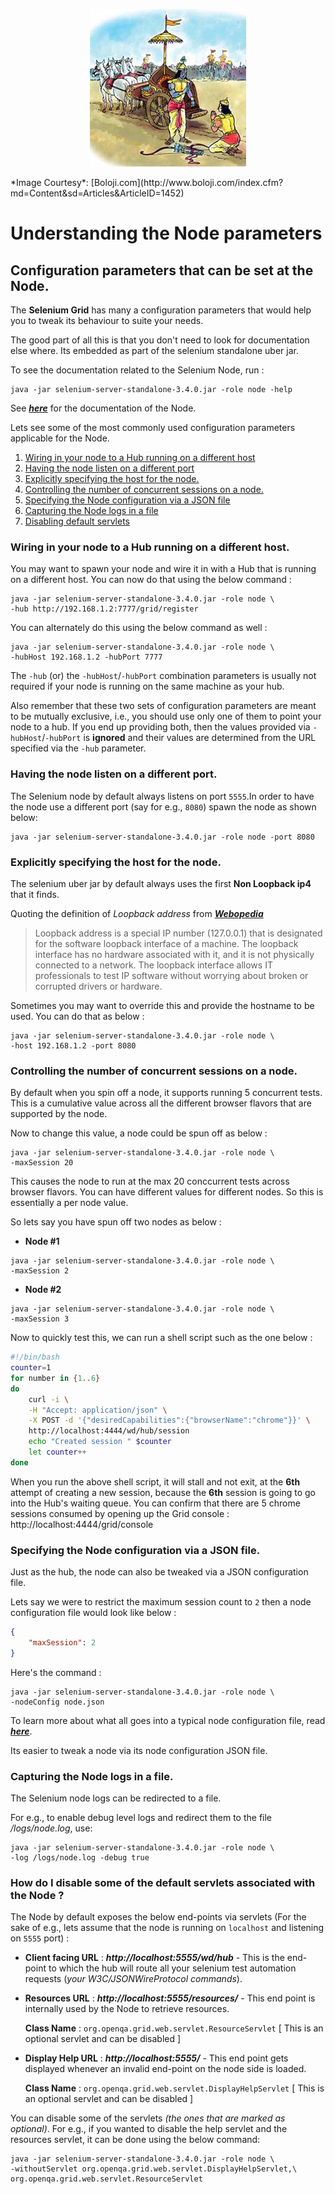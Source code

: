 <p align="center"> 
<img src='./images/banner.jpg'>
</p>
*Image Courtesy*: [Boloji.com](http://www.boloji.com/index.cfm?md=Content&sd=Articles&ArticleID=1452)

# Understanding the Node parameters

## Configuration parameters that can be set at the Node.

The **Selenium Grid** has many a configuration parameters that would help you to tweak its behaviour to suite your needs.

The good part of all this is that you don't need to look for documentation else where. Its embedded as part of the selenium standalone uber jar.

To see the documentation related to the Selenium Node, run :

```
java -jar selenium-server-standalone-3.4.0.jar -role node -help
```

See [**_here_**](./NODE_CONFIG_DOC.md) for the documentation of the Node.

Lets see some of the most commonly used configuration parameters applicable for the Node.

1. [Wiring in your node to a Hub running on a different host](#wirein)
2. [Having the node listen on a different port](#differentport)
3. [Explicitly specifying the host for the node.](#specifyhost)
4. [Controlling the number of concurrent sessions on a node.](#maxsession)
5. [Specifying the Node configuration via a JSON file](#jsonconfig)
6. [Capturing the Node logs in a file](#logfile)
7. [Disabling default servlets](#disableservlets)

### Wiring in your node to a Hub running on a different host. <a name='wirein'></a>

You may want to spawn your node and wire it in with a Hub that is running on a different host. You can now do that using the below command :

```
java -jar selenium-server-standalone-3.4.0.jar -role node \
-hub http://192.168.1.2:7777/grid/register
```

You can alternately do this using the below command as well :

```
java -jar selenium-server-standalone-3.4.0.jar -role node \
-hubHost 192.168.1.2 -hubPort 7777
```

The `-hub` (or) the `-hubHost`/`-hubPort` combination parameters is usually not required if your node is running on the same machine as your hub.

Also remember that these two sets of configuration parameters are meant to be mutually exclusive, i.e., you should use only one of them to point your node to a hub. If you end up providing both, then the values provided via `-hubHost`/`-hubPort` is **ignored** and their values are determined from the URL specified via the `-hub` parameter.

### Having the node listen on a different port.<a name='differentport'></a>
The Selenium node by default always listens on port `5555`.In order to have the node use a different port (say for e.g., `8080`) spawn the node as shown below:

```
java -jar selenium-server-standalone-3.4.0.jar -role node -port 8080
```

### Explicitly specifying the host for the node.<a name='specifyhost'></a>

The selenium uber jar by default always uses the first **Non Loopback ip4** that it finds.

Quoting the definition of _Loopback address_ from [**_Webopedia_**](http://www.webopedia.com/TERM/L/loopback_address.html)

> Loopback address is a special IP number (127.0.0.1) that is designated for the software loopback interface of a machine. The loopback interface has no hardware associated with it, and it is not physically connected to a network. The loopback interface allows IT professionals to test IP software without worrying about broken or corrupted drivers or hardware.

Sometimes you may want to override this and provide the hostname to be used. You can do that as below :

```
java -jar selenium-server-standalone-3.4.0.jar -role node \
-host 192.168.1.2 -port 8080
```

### Controlling the number of concurrent sessions on a node.<a name='maxsession'></a>

By default when you spin off a node, it supports running 5 concurrent tests. This is a cumulative value across all the different browser flavors that are supported by the node.

Now to change this value, a node could be spun off as below :

```
java -jar selenium-server-standalone-3.4.0.jar -role node \
-maxSession 20
```

This causes the node to run at the max 20 conccurrent tests across browser flavors. You can have different values for different nodes. So this is essentially a per node value. 

So lets say you have spun off two nodes as below :

* **Node #1**

```
java -jar selenium-server-standalone-3.4.0.jar -role node \
-maxSession 2
```
* **Node #2**

```
java -jar selenium-server-standalone-3.4.0.jar -role node \
-maxSession 3
```

Now to quickly test this, we can run a shell script such as the one below :

```sh
#!/bin/bash
counter=1
for number in {1..6}
do
    curl -i \
    -H "Accept: application/json" \
    -X POST -d '{"desiredCapabilities":{"browserName":"chrome"}}' \
    http://localhost:4444/wd/hub/session
    echo "Created session " $counter
    let counter++
done 
```

When you run the above shell script, it will stall and not exit, at the **6th** attempt of creating a new session, because the **6th** session is going to go into the Hub's waiting queue. You can confirm that there are 5 chrome sessions consumed by opening up the Grid console : http://localhost:4444/grid/console

### Specifying the Node configuration via a JSON file. <a name='jsonconfig'></a>
Just as the hub, the node can also be tweaked via a JSON configuration file.


Lets say we were to restrict the maximum session count to `2` then a node configuration file would look like below :

```json
{
    "maxSession": 2
}
``` 

Here's the command : 

```
java -jar selenium-server-standalone-3.4.0.jar -role node \
-nodeConfig node.json
```

To learn more about what all goes into a typical node configuration file, read [**_here_**](./NODE_CONFIG_JSON.md).

Its easier to tweak a node via its node configuration JSON file.

### Capturing the Node logs in a file. <a name='logfile'></a>

The Selenium node logs can be redirected to a file.

For e.g., to enable debug level logs and redirect them to the file _/logs/node.log_, use:

```
java -jar selenium-server-standalone-3.4.0.jar -role node \
-log /logs/node.log -debug true
```

### How do I disable some of the default servlets associated with the Node ? <a name='disableservlets'></a>

The Node by default exposes the below end-points via servlets (For the sake of e.g., lets assume that the node is running on `localhost` and listening on `5555` port) : 

* **Client facing URL** : **_http://localhost:5555/wd/hub_** - This is the end-point to which the hub will route all your selenium test automation requests (*your W3C/JSONWireProtocol commands*). 
* **Resources URL** : **_http://localhost:5555/resources/_** - This end point is internally used by the Node to retrieve resources.

  **Class Name** : `org.openqa.grid.web.servlet.ResourceServlet` [ This is an optional servlet and can be disabled ]

* **Display Help URL** : **_http://localhost:5555/_** - This end point gets displayed whenever an invalid end-point on the node side is loaded. 

  **Class Name** : `org.openqa.grid.web.servlet.DisplayHelpServlet` [ This is an optional servlet and can be disabled ]

You can disable some of the servlets _(the ones that are marked as optional)_. For e.g., if you wanted to disable the help servlet and the resources servlet, it can be done using the below command:

```
java -jar selenium-server-standalone-3.4.0.jar -role node \
-withoutServlet org.openqa.grid.web.servlet.DisplayHelpServlet,\
org.openqa.grid.web.servlet.ResourceServlet
```
